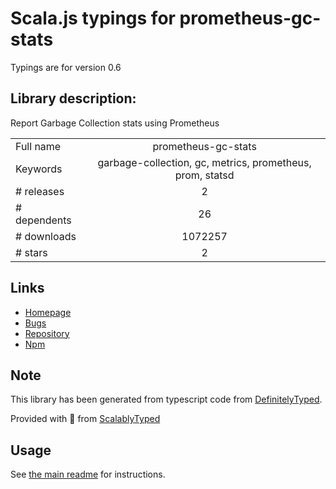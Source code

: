 
# Scala.js typings for prometheus-gc-stats

Typings are for version 0.6

## Library description:
Report Garbage Collection stats using Prometheus

|                    |                 |
| ------------------ | :-------------: |
| Full name          | prometheus-gc-stats |
| Keywords           | garbage-collection, gc, metrics, prometheus, prom, statsd |
| # releases         | 2 |
| # dependents       | 26 |
| # downloads        | 1072257 |
| # stars            | 2 |

## Links
- [Homepage](https://github.com/SimenB/node-prometheus-gc-stats#readme)
- [Bugs](https://github.com/SimenB/node-prometheus-gc-stats/issues)
- [Repository](https://github.com/SimenB/node-prometheus-gc-stats)
- [Npm](https://www.npmjs.com/package/prometheus-gc-stats)
    


## Note
This library has been generated from typescript code from [DefinitelyTyped](https://definitelytyped.org).

Provided with :purple_heart: from [ScalablyTyped](https://github.com/oyvindberg/ScalablyTyped)

## Usage
See [the main readme](../../readme.md) for instructions.


